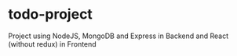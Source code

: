 # todo-project
Project using  NodeJS, MongoDB and Express in Backend and React (without redux) in Frontend
